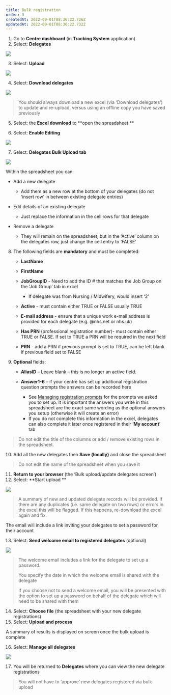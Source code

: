 ```yaml
---
title: Bulk registration
order: 3
createdAt: 2022-09-01T08:36:22.726Z
updatedAt: 2022-09-01T08:36:22.732Z
---
```

1. Go to **Centre dashboard** (in **Tracking System** application) 
2. Select: **Delegates**

![](/img/registering-delegates-1.png)

3. Select: **Upload**

![](/img/registering-delegates-12.png)

4. Select: **Download delegates**

![](/img/registering-delegates-13.png)

> You should always download a new excel (via ‘Download delegates’) to update and re-upload, versus using an offline copy you have saved previously

5. Select: the **Excel download** to **open the spreadsheet **

6. Select: **Enable Editing**

![](/img/registering-delegates-14.png)

7. Select: **Delegates Bulk Upload** **tab**

![](/img/registering-delegates-15.png)

Within the spreadsheet you can:

* Add a new delegate

  * Add them as a new row at the bottom of your delegates (do not ‘insert row’ in between existing delegate entries)
* Edit details of an existing delegate

  * Just replace the information in the cell rows for that delegate
* Remove a delegate

  * They will remain on the spreadsheet, but in the ‘Active’ column on the delegates row, just change the cell entry to ‘FALSE’

8. The following fields are **mandatory** and must be completed:

   * **LastName**
   * **FirstName**
   * **JobGroupID** -  Need to add the ID # that matches the Job Group on the ‘Job Group’ tab in excel

     * If delegate was from Nursing / Midwifery, would insert ‘2’
   * **Active** - must contain either TRUE or FALSE usually TRUE
   * **E-mail address** - ensure that a unique work e-mail address is provided for each delegate (e.g. @nhs.net or nhs.uk)
   * **Has PRN** (professional registration number)- must contain either TRUE or FALSE. If set to TRUE a PRN will be required in the next field
   * **PRN** - add a PRN if previous prompt is set to TRUE, can be left blank if previous field set to FALSE
9. **Optional** fields:

   * **AliasID** – Leave blank – this is no longer an active field.
   * **Answer1-6** – if your centre has set up additional registration question prompts the answers can be recorded here

     * See [Managing registration prompts](/user-guide/centremanager/02-centre-management/configuring-centre-details/managing-registration-prompts) for the prompts we asked you to set up. It is important the answers you write in this spreadsheet are the exact same wording as the optional answers you setup (otherwise it will create an error)
     * If you do not complete this information in the excel, delegates can also complete it later once registered in their ‘**My account**’ tab

> Do not edit the title of the columns or add / remove existing rows in the spreadsheet. 

10. Add all the new delegates then **Save (locally)** and close the spreadsheet

> Do not edit the name of the spreadsheet when you save it

11. **Return to your browser** (the ‘Bulk upload/update delegates screen’)
12. Select: **Start upload **

![](/img/registering-delegates-16.png)

> A summary of new and updated delegate records will be provided. If there are any duplicates (i.e. same delegate on two rows) or errors in the excel this will be flagged. If this happens, re-download the excel again and fix.

The email will include a link inviting your delegates to set a password for their account

13. Select: **Send welcome email to registered delegates** (optional)

![](/img/registering-delegates-17.png)

> The welcome email includes a link for the delegate to set up a password.
>
> You specify the date in which the welcome email is shared with the delegate
>
> If you choose not to send a welcome email, you will be presented with the option to set up a password on behalf of the delegate which will need to be shared with them 
> 

14. Select: **Choose file** (the spreadsheet with your new delegate registrations)
15. Select: **Upload and process**

A summary of results is displayed on screen once the bulk upload is complete 

16. Select: **Manage all delegates**

![](/img/registering-delegates-18.png)

17. You will be returned to **Delegates** where you can view the new delegate registrations  

> You will not have to ‘approve’ new delegates registered via bulk upload